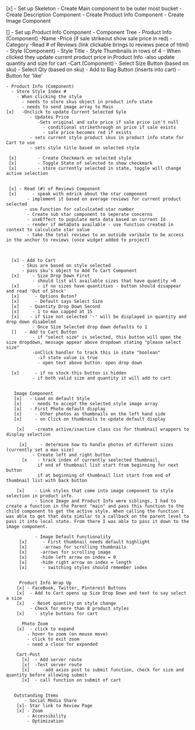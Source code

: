 [x] - Set up Skeleton
      - Create Main component to be outer most bucket
          - Create Description Component
          - Create Product Info Component
          - Create Image Component

[] - Set up Product Info Component
    - Component Tree
      - Product Info (Component)
        -Name
        -Price (if sale strikeout show sale price in red)
        -Category
        -Read # of Reviews (link clickable brings to reviews piece of html)
      - Style (Component)
        - Style Title
          - Style Thumbnails in rows of 4
            - When clicked they update current product price in Product Info
            -also update quantity and size for cart
      -Cart (Component)
        - Select Size Button (based on sku)
        - Select Qty (based on sku)
        - Add to Bag Button (inserts into cart)
        - Button for 'like'

    - Product Info (Component)
      - Store Style Index #
        - When clicking the style
          - needs to store skus object in product info state
          - needs to send image array to Main
    [x]   -Onclick to update Current Selected Syle
             - Updates Price
                -Sets original and sale price if sale price isn't null
                  - conditional strikethrough on price if sale exists
                  - sale price becomes red if exists
             - sets current style product skus in product info state for Cart to use
             - sets style title based on selected style

     [x]        - Create Checkmark on selected style
     [x]        - Toggle State of selected to show checkmark
     [x]        - store currently selected in state, toggle will change active selection


     [x] - Read (#) of Reviews Component
     [x]      - speak with edrick about the star component
            - implement it based on average reviews for current product selected
           - use Function for calculcated star number
            - Create sub star component to seperate concerns
            - useEffect to populate meta data based on current Id
            - render if metaData available - use function created in context to calculcate star value
            - take the total reviews to an outside varibale to be access in the anchor to reviews (once widget added to project)



      [x] - Add to Cart
          - Skus are based on style selected
          - pass sku's object to Add To Cart Component
      [x]     - Size Drop Down First
              - should list all available sizes that have quantity >0
      [x]       - if no sizes have quantities - button should disappear and read 'Out of Stock'
      [x]      - Options Buton?
      [x]      - Default says Select Size
      [x]    - Quantity Drop Down Second
      [x]     - 1 to max capped at 15
      [x]    - if Size not selected '-' will be displayed in quantity and drop down disabeled
              - Once Size Selected drop down defaults to 1
      []   - Add to Cart Button
              - if "select size" is selected, this button will open the size dropdown, message appear above dropdown stating "please select size"
              -onClick handler to track this in state "boolean"
                -if state value is true
                - open text above button- open drop down

      [x]      - if no stock this button is hidden
              - if both valid size and quantity it will add to cart


       Image Component
       [x]   - Load on default Style
       [x]    - needs to accept the selected style image array
       [x]   - First Photo default display
       [x]     - Other photos as thumbnails on the left hand side
       [x]     - on Click on thumbnails to update default display

        [x]    -create active/inactive class css for thumbnail wrappers to display selection

         [x]     - determine how to handle photos of different sizes (currently set a max size)
              - Create left and right button
          [x    - track index of currently seelected thumbnail,
                if end of thumbnail list start from beginning for next button
                if at beginning of thumbnail list start from end of thumbnail list with back button

        [x]    - Link styles that come into image component to style selection in product info.
               - Since Image and Product Info were siblings, I had to create a function in the Parent "main" and pass this function to the child component to get the active style. When calling the function I was able to get that data similar to a callback on the parent level to pass it into local state. From there I was able to pass it down to the image component.

               - Image Default Functionality
         [x]      - First thumbnail needs default highlight
         [x]      -arrows for scrolling thumbnails
         [x]     -arrows for scrolling image
         [x]     -hide left arrow on index = 0
         [x]     -hide right arrow on index = length
         [x]      - switching styles should remember index


         Product Info Wrap Up
        [x] - FaceBook, Twitter, Pinterest Buttons
        [x]  - Add to Cart opens up Size Drop Down and text to say select a size
        [x]   - Reset quantity on style change
             - Check for more than 8 product styles
        [x]    - style buttons for cart

          Photo Zoom
        [x]  - click to expand
            - hover to zoom (on mouse move)
            - click to exit zoom
            - need a close for expanded

        Cart-Post
          [x]  - Add server route
          [x]  -Test server route
          [x]     -add axios post to submit function, check for size and quantity before allowing submit
          [x]  - call function on submit of cart


       Outstanding Items
           - Social Media Share
        [x]- Star link to Review Page
        [x] - Zoom
            - Accessibility
            - Optimization
